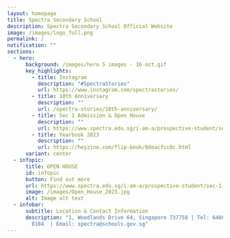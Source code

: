 ```yaml
---
layout: homepage
title: Spectra Secondary School
description: Spectra Secondary School Official Website
image: /images/logo_full.png
permalink: /
notification: ""
sections:
  - hero:
      background: /images/hero 5 images - 16 oct.gif
      key_highlights:
        - title: Instagram
          description: "#SpectraStories"
          url: https://www.instagram.com/spectrastories/
        - title: 10th Anniversary
          description: ""
          url: /spectra-stories/10th-anniversary/
        - title: Sec 1 Admission & Open House
          description: ""
          url: https://www.spectra.edu.sg/i-am-a/prospective-student/sec-1-admission/
        - title: Yearbook 2023
          description: ""
          url: https://heyzine.com/flip-book/0deacfcc0c.html
      variant: center
  - infopic:
      title: OPEN HOUSE
      id: infopic
      button: Find out more
      url: https://www.spectra.edu.sg/i-am-a/prospective-student/sec-1-admission/
      image: /images/Open_House_2023.jpg
      alt: Image alt text
  - infobar:
      subtitle: Location & Contact Information
      description: "1, Woodlands Drive 64, Singapore 737758 | Tel: 6466 0775 | 6805
        8184  | Email: spectra@schools.gov.sg"
---
```

